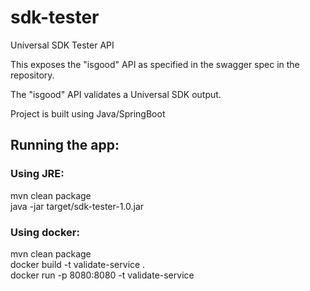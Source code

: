 # sdk-tester
Universal SDK Tester API

This exposes the "isgood" API as specified in the swagger spec in the repository.

The "isgood" API validates a Universal SDK output.

Project is built using Java/SpringBoot

<h2>Running the app:</h2>
<h3>Using JRE:</h3>
mvn clean package</br>
java -jar target/sdk-tester-1.0.jar

<h3>Using docker:</h3>
mvn clean package</br>
docker build -t validate-service .</br>
docker run -p 8080:8080 -t validate-service



